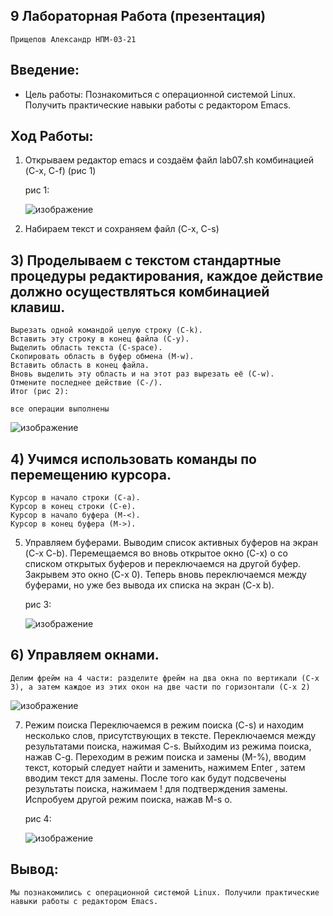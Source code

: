 ## 9 Лабораторная Работа (презентация)
    Прищепов Александр НПМ-03-21
## Введение:
- Цель работы:
    Познакомиться с операционной системой Linux. Получить практические навыки работы с редактором Emacs.
## Ход Работы:
1) Открываем редактор emacs и создаём файл lab07.sh комбинацией (C-x, C-f) (рис 1)

    рис 1:
    
    ![изображение](https://user-images.githubusercontent.com/104249657/169289656-2ffb0707-fa1f-4a4c-8998-2b654ae4b6c1.png)

2) Набираем текст и сохраняем файл (C-x, C-s)

## 3) Проделываем с текстом стандартные процедуры редактирования, каждое действие должно осуществляться комбинацией клавиш.
    Вырезать одной командой целую строку (С-k).
    Вставить эту строку в конец файла (C-y).
    Выделить область текста (C-space).
    Скопировать область в буфер обмена (M-w).
    Вставить область в конец файла.
    Вновь выделить эту область и на этот раз вырезать её (C-w).
    Отмените последнее действие (C-/). 
    Итог (рис 2):
    
    все операции выполнены
   ![изображение](https://user-images.githubusercontent.com/104249657/169290121-1251db4b-dd8b-46a8-858a-4f031136415c.png)

## 4) Учимся использовать команды по перемещению курсора.
    Курсор в начало строки (C-a).
    Курсор в конец строки (C-e).
    Курсор в начало буфера (M-<).
    Курсор в конец буфера (M->).

5) Управляем буферами.
    Выводим список активных буферов на экран (C-x C-b).
    Перемещаемся во вновь открытое окно (C-x) o со списком открытых буферов и переключаемся на другой буфер.
    Закрывем это окно (C-x 0).
    Теперь вновь переключаемся между буферами, но уже без вывода их списка на экран (C-x b).
    
    рис 3:
    
    ![изображение](https://user-images.githubusercontent.com/104249657/169290771-9dc12324-8048-4b49-a28f-6a04706cd5ba.png)

## 6) Управляем окнами.
    Делим фрейм на 4 части: разделите фрейм на два окна по вертикали (C-x 3), а затем каждое из этих окон на две части по горизонтали (C-x 2)
    
   ![изображение](https://user-images.githubusercontent.com/104249657/169291030-d8454969-7cd4-4389-9dfd-8059347ea102.png)

7) Режим поиска
    Переключаемся в режим поиска (C-s) и находим несколько слов, присутствующих в тексте.
    Переключаемся между результатами поиска, нажимая C-s.
    Выйходим из режима поиска, нажав C-g.
    Переходим в режим поиска и замены (M-%), вводим текст, который следует найти и заменить, нажимем Enter , затем вводим текст для замены. После того как будут подсвечены результаты поиска, нажимаем ! для подтверждения замены.
    Испробуем другой режим поиска, нажав M-s o.
    
    рис 4:
    
    ![изображение](https://user-images.githubusercontent.com/104249657/169291523-31b149d0-265f-433a-8527-ba3ac82e8368.png)
    
## Вывод:
    Мы познакомились с операционной системой Linux. Получили практические навыки работы с редактором Emacs.

